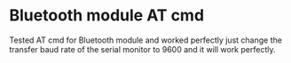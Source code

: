 # Bluetooth module AT cmd


Tested AT cmd for Bluetooth module and worked perfectly just change the transfer baud rate of the serial monitor to 9600 and it will work perfectly.
